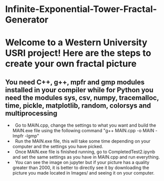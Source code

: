 # Infinite-Exponential-Tower-Fractal-Generator
<h1> Welcome to a Western University USRI project! Here are the steps to create your own fractal picture </h1>

<h2> You need C++, g++, mpfr and gmp modules installed in your compiler while for Python you need the modules sys, csv, numpy, tracemalloc, time, pickle, matplotlib, random, colorsys and multiprocessing</h2> 

- &nbsp; Go to MAIN.cpp, change the settings to what you want and build the MAIN.exe file using the following command "g++  MAIN.cpp -o MAIN -lmpfr -lgmp"
- &nbsp; Run the MAIN.exe file, this will take some time depending on your computer and the settings you have picked. 
- &nbsp; Once MAIN.exe file is finished running, go to CompletedTest2.ipynb and set the same settings as you have in MAIN.cpp and run everything.
- &nbsp; You can see the image on jupyter but if your picture has a quality greater than 2000, it is better to directly see it by downloading the picture you made located in Images/ and seeing it on your computer. 



